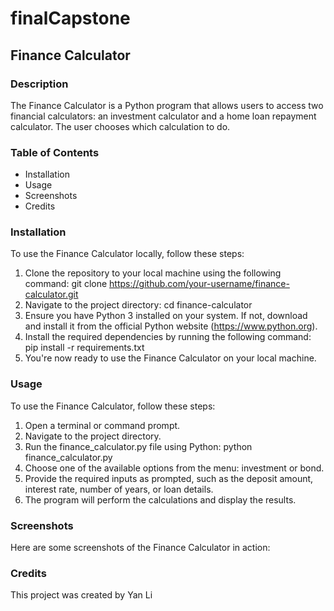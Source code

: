 # finalCapstone
## Finance Calculator
### Description
The Finance Calculator is a Python program that allows users to access two financial calculators: an investment calculator and a home loan repayment calculator. The user chooses which calculation to do.

### Table of Contents
*	Installation
*	Usage
*	Screenshots
*	Credits
### Installation
To use the Finance Calculator locally, follow these steps:
1.	Clone the repository to your local machine using the following command:
git clone https://github.com/your-username/finance-calculator.git 
2.	Navigate to the project directory:
cd finance-calculator 
3.	Ensure you have Python 3 installed on your system. If not, download and install it from the official Python website (https://www.python.org).
4.	Install the required dependencies by running the following command:
pip install -r requirements.txt 
5.	You're now ready to use the Finance Calculator on your local machine.
### Usage
To use the Finance Calculator, follow these steps:
1.	Open a terminal or command prompt.
2.	Navigate to the project directory.
3.	Run the finance_calculator.py file using Python:
python finance_calculator.py 
4.	Choose one of the available options from the menu: investment or bond.
5.	Provide the required inputs as prompted, such as the deposit amount, interest rate, number of years, or loan details.
6.	The program will perform the calculations and display the results.
### Screenshots
Here are some screenshots of the Finance Calculator in action:
 

 

### Credits
This project was created by Yan Li



